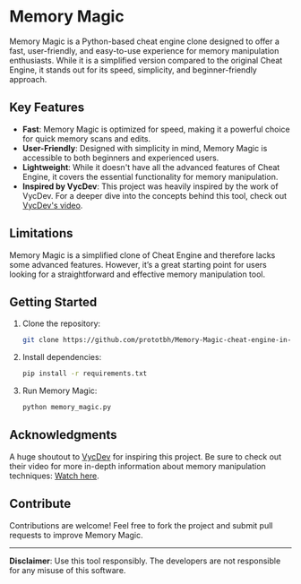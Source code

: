 # Memory Magic

Memory Magic is a Python-based cheat engine clone designed to offer a fast, user-friendly, and easy-to-use experience for memory manipulation enthusiasts. While it is a simplified version compared to the original Cheat Engine, it stands out for its speed, simplicity, and beginner-friendly approach.

## Key Features

- **Fast**: Memory Magic is optimized for speed, making it a powerful choice for quick memory scans and edits.
- **User-Friendly**: Designed with simplicity in mind, Memory Magic is accessible to both beginners and experienced users.
- **Lightweight**: While it doesn't have all the advanced features of Cheat Engine, it covers the essential functionality for memory manipulation.
- **Inspired by VycDev**: This project was heavily inspired by the work of VycDev. For a deeper dive into the concepts behind this tool, check out [VycDev's video](https://www.youtube.com/watch?v=x5ClRQIKoXk).

## Limitations

Memory Magic is a simplified clone of Cheat Engine and therefore lacks some advanced features. However, it’s a great starting point for users looking for a straightforward and effective memory manipulation tool.

## Getting Started

1. Clone the repository:
   ```bash
   git clone https://github.com/prototbh/Memory-Magic-cheat-engine-in-python-
   ```
2. Install dependencies:
   ```bash
   pip install -r requirements.txt
   ```
3. Run Memory Magic:
   ```bash
   python memory_magic.py
   ```

## Acknowledgments

A huge shoutout to [VycDev](https://www.youtube.com/@VycDev) for inspiring this project. Be sure to check out their video for more in-depth information about memory manipulation techniques: [Watch here](https://www.youtube.com/watch?v=x5ClRQIKoXk).

## Contribute

Contributions are welcome! Feel free to fork the project and submit pull requests to improve Memory Magic.

---

**Disclaimer**: Use this tool responsibly. The developers are not responsible for any misuse of this software.